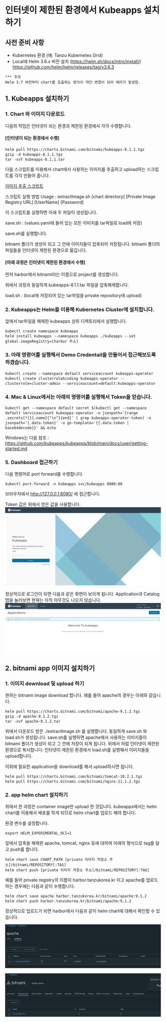 # 인터넷이 제한된 환경에서 Kubeapps 설치하기

## 사전 준비 사항
* Kubernetes 환경 (예: Tanzu Kubernetes Grid) 
* Local에 Helm 3.6.x 버전 설치 (https://helm.sh/docs/intro/install/) 
  https://github.com/helm/helm/releases/tag/v3.6.3
```
*** 주의 
Helm 3.7 버전부터 chart를 호출하는 방식이 약간 변경이 되어 에러가 발생함. 
```

## 1. Kubeapps 설치하기
### 1. Chart 와 이미지 다운로드
다음의 작업은 인터넷이 되는 환경과 제한된 환경에서 각각 수행합니다.

#### [인터넷이 되는 환경에서 수행]
```
helm pull https://charts.bitnami.com/bitnami/kubeapps-8.1.1.tgz
gzip -d kubeapps-8.1.1.tgz
tar -xvf kubeapps-8.1.1.tar 

```
다음 스크립트를 이용해서 chart에서 사용하는 이미지를 추출하고 upload하는 스크립트를 각각 만들어 줍니다.

[이미지 추출 스크립트](./extractImage.sh)

스크립트 실행 방법
Usage : extractImage.sh [chart directory] [Private Image Registry URL] [UserName] [Password]

이 스크립트를 실행하면 아래 두 파일이 생성됩니다.

save.sh : (values.yaml에 들어 있는 모든 이미지를 tar파일로 load에 저장)

save.sh를 실행합니다.

bitnami 폴더가 생성이 되고 그 안에 이미지들이 압축되어 저장됩니다.
bitnami 폴더의 파일들을 인터넷이 제한된 환경으로 옮깁니다.

#### [아래 과정은 인터넷이 제한된 환경에서 수행]
먼저 harbor에서 bitnami라는 이름으로 project를 생성합니다.

위에서 과정과 동일하게 kubeapps-8.1.1.tar 파일을 압축해제합니다.

load.sh : (local에 저장되어 있는 tar파일을 private repository에 upload)

### 2. Kubeapps는 Helm을 이용해 Kubernetes Cluster에 설치합니다.
앞에서 tar파일을 해제한 kubeapps 상위 디렉토리에서 실행합니다.
```
kubectl create namespace kubeapps
helm install kubeapps --namespace kubeapps ./kubeapps --set global.imageRegistry=[harbor 주소]

```

### 3. 아래 명령어를 실행해서 Demo Credentail을 만들어서 접근해보도록 하겠습니다.

```
kubectl create --namespace default serviceaccount kubeapps-operator
kubectl create clusterrolebinding kubeapps-operator --clusterrole=cluster-admin --serviceaccount=default:kubeapps-operator
```

### 4. Mac & Linux에서는 아래의 명령어를 실행해서 Token을 얻습니다.

```
kubectl get --namespace default secret $(kubectl get --namespace default serviceaccount kubeapps-operator -o jsonpath='{range .secrets[*]}{.name}{"\n"}{end}' | grep kubeapps-operator-token) -o jsonpath='{.data.token}' -o go-template='{{.data.token | base64decode}}' && echo
```
Windows는 다음 참조 : https://github.com/kubeapps/kubeapps/blob/main/docs/user/getting-started.md

### 5. Dashboard 접근하기
다음 명령어로 port forward를 수행합니다.
```
kubectl port-forward -n kubeapps svc/kubeapps 8080:80
```
브라우저에서 http://127.0.0.1:8080/ 에 접근합니다.

Token 값은 위에서 얻은 값을 사용합니다.
![](images/kubeapps_dashboard-login.png)

정상적으로 로그인이 되면 다음과 같은 화면이 보이게 됩니다. Application과 Catalog 탭을 눌러보면 현재는 아직 아무것도 나오지 않습니다.
![](images/kubeapps_dashboard-home.png)


## 2. bitnami app 이미지 설치하기
### 1. 이미지 download 및 upload 하기
원하는 bitnami image download 합니다.
예를 들어 apache의 경우는 아래와 같습니다.
```
helm pull https://charts.bitnami.com/bitnami/apache-9.1.2.tgz
gzip -d apache-9.1.2.tgz
tar -xvf apache-9.1.2.tar
```

위에서 다운로드 받은 ./extractImage.sh 를 실행합니다.
동일하게 save.sh 와 load.sh가 생성됩니다.
save.sh를 실행하면 apache에서 사용하는 이미지들이 bitnami 폴더가 생성이 되고 그 안에 저장이 되게 됩니다. 위에서 처럼 인터넷이 제한된 환경으로 복사합니다.
인터넷이 제한된 환경에서 load.sh를 실행해서 이미지들을 upload합니다.

이외에 필요한 application을 download를 해서 upload하시면 됩니다.

```
helm pull https://charts.bitnami.com/bitnami/tomcat-10.2.1.tgz
helm pull https://charts.bitnami.com/bitnami/nginx-11.1.2.tgz
```

### 2. app helm chart 설치하기
위에서 한 과정은 container image만 upload 한 것입니다. kubeapps에서는 helm chart를 이용해서 배포를 하게 되므로 helm chart를 업로드 해야 합니다.

환경 변수를 설정합니다.
```
export HELM_EXPERIMENTAL_OCI=1
```
앞에서 압축을 해제한 apache, tomcat, nginx 등에 대하여 아래의 형식으로 tag를 달고 push를 합니다.
```
helm chart save CHART_PATH [private 이미지 저장소 주소]/bitnami/REPOSITORY[:TAG]
helm chart push [private 이미지 저장소 주소]/bitnami/REPOSITORY[:TAG]
```

예를 들어 private registry의 이름이 harbor.tanzukorea.kr 이고 apache를 업로드 하는 경우에는 다음과 같이 수행합니다.

```
helm chart save apache harbor.tanzukorea.kr/bitnami/apache:9.1.2
helm chart push harbor.tanzukorea.kr/bitnami/apache:9.1.2
```

정상적으로 업로드가 되면 harbor에서 다음과 같이 helm chart에 대해서 확인할 수 있습니다.

![](images/helm1.png)

![](images/helm2.png)